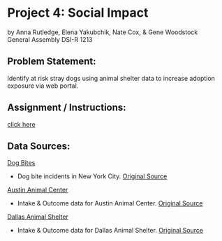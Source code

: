 # Project 4: Social Impact
by Anna Rutledge, Elena Yakubchik, Nate Cox, & Gene Woodstock\
General Assembly DSI-R 1213

## Problem Statement:
Identify at risk stray dogs using animal shelter data to increase adoption exposure via web portal.

## Assignment / Instructions:
[click here](https://git.generalassemb.ly/DSIR-1213/project-4-group/blob/master/README.md)

## Data Sources:
[Dog Bites](https://github.com/gwoodstock/project4/blob/main/datasets/cleaned_data/bites.csv)
- Dog bite incidents in New York City. [Original Source](https://data.world/city-of-ny/rsgh-akpg)

[Austin Animal Center](https://github.com/gwoodstock/project4/blob/main/datasets/cleaned_data/austin.csv)
- Intake & Outcome data for Austin Animal Center. [Original Source](https://data.world/siyeh/austin-animal-center-live-data)

[Dallas Animal Shelter](https://github.com/gwoodstock/project4/blob/main/datasets/cleaned_data/dallas.csv)
- Intake & Outcome data for Dallas Animal Shelter. [Original Source](https://www.dallasopendata.com/Services/Dallas-Animal-Shelter-Data-Fiscal-Year-2019-2020/7h2m-3um5)
